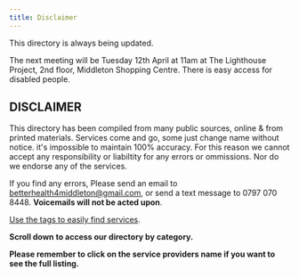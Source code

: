```yaml
---
title: Disclaimer
---
```


This directory is always being updated.

The next meeting will be Tuesday 12th April at 11am at The Lighthouse Project, 2nd floor, Middleton Shopping Centre.
There is easy access for disabled people.

## DISCLAIMER

This directory has been compiled from many public sources, online & from printed materials. Services come and go, some  just change name without notice.  it's impossible to  maintain 100% accuracy.  For this reason we cannot accept any responsibility or liabiltity for any errors or ommissions.  Nor do we endorse any of the services.

If you find any errors, Please send an email to [betterhealth4middleton@gmail.com](mailto:betterhealth4middleton@gmail.com), or send a  text message to 0797 070 8448. **Voicemails will not be acted upon**.

[Use the tags to easily find services](/tags).

**Scroll down to access our directory by category.**

**Please remember to click on the service providers name if you want to see the full listing.**
